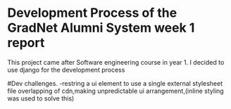 # Development Process of the GradNet Alumni System week 1 report
This project came after Software engineering course in year 1.
   I decided to use django for the development process
   
#Dev challenges.
-restring a ui element to use a single external stylesheet file
overlapping of cdn,making unpredictable ui arrangement,(inline styling was used to solve this)
